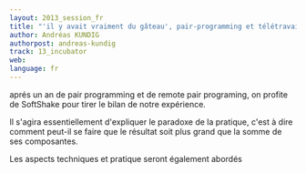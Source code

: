 ```yaml
---
layout: 2013_session_fr
title: "'il y avait vraiment du gâteau', pair-programming et télétravail un retour d'expérience"
author: Andréas KUNDIG
authorpost: andreas-kundig
track: 13_incubator
web: 
language: fr
---
```


aprés un an de pair programming et de remote pair programing, on profite de SoftShake pour tirer le bilan de notre expérience. 

Il s'agira essentiellement d'expliquer le paradoxe de la pratique, c'est à dire comment peut-il se faire que le résultat soit plus grand que la somme de ses composantes. 

Les aspects techniques et pratique seront également abordés